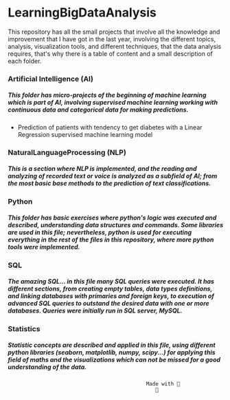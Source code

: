 # LearningBigDataAnalysis 
This repository has all the small projects that involve all the knowledge and improvement that I have got in the last year, involving the different topics, analysis, visualization tools, and different techniques, that the data analysis requires, that's why there is a table of content and a small description of each folder. 



### Artificial Intelligence (AI)
##### This folder has micro-projects of the beginning of machine learning which is part of AI, involving supervised machine learning working with continuous data and        categorical data for making predictions.

- Prediction of patients with tendency to get diabetes with a Linear Regression supervised machine learning model 



### NaturalLanguageProcessing (NLP)
##### This is a section where NLP is implemented, and the reading and analyzing of recorded text or voice is analyzed as a subfield of AI; from the most basic base methods to the prediction of text classifications.



### Python 
##### This folder has basic exercises where python's logic was executed and described, understanding data structures and commands. Some libraries are used in this file; nevertheless, python is used for executing everything in the rest of the files in this repository, where more python tools were implemented.


### SQL 
##### The amazing SQL... in this file many SQL queries were executed. It has different sections, from creating empty tables, data types definitions, and linking databases with primaries and foreign keys, to execution of advanced SQL queries to outstand the desired data with one or more databases. Queries were initially run in SQL server, MySQL.


### Statistics 
##### Statistic concepts are described and applied in this file, using different python libraries (seaborn, matplotlib, numpy, scipy...) for applying this field of maths and the visualizations which can not be missed for a good understanding of the data.




                                                 Made with 💜
                                                    🌵 
